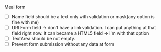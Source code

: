 

Meal form
- [ ] Name field should be a text only with validation or mask(any option is fine with me)
- [ ] URl Form field -> don't have a link validation. I can put anything at that field right now. It can became a HTML5 field -> i'm with that option
- [ ] TextArea should be not empty. 
- [ ] Prevent form submission without any data at form
